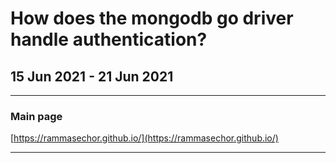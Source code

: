 # How does the mongodb go driver handle authentication?

## 15 Jun 2021 - 21 Jun 2021

---

### Main page

[https://rammasechor.github.io/](https://rammasechor.github.io/)

---
